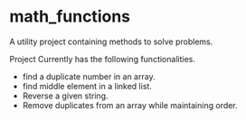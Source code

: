 math_functions
==============
A utility project containing methods to solve problems.

Project Currently has the following functionalities.
- find a duplicate number in an array.
- find middle element in a linked list.
- Reverse a given string.
- Remove duplicates from an array while maintaining order.
